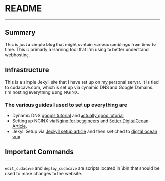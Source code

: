 # README
---
## Summary
This is just a simple blog that might contain various ramblings from time to time. This is primarly a learning tool that I'm using to better understand webhosting.

## Infrastructure
This is a simple Jekyll site that I have set up on my personal server. It is tied to cudacave.com, which is set up via dynamic DNS and Google Domains.
I'm hosting everything using NGINX.

### The various guides I used to set up everything are
* Dynamic DNS [google tutorial](https://support.google.com/domains/answer/6147083?hl=en#zippy=%2Cset-up-a-client-program-on-your-gateway-host-or-server) and [actually good tutorial](https://jakeholmquist.medium.com/google-domains-dynamic-dns-with-google-domains-1dd0ea45c219)
* Setting up NGINX via [Nginx for beggineers](https://medium.com/swlh/create-your-own-linux-server-with-nginx-for-beginners-with-ip-public-40c6c004b0b4) and [Better DigitalOcean Article](https://www.digitalocean.com/community/tutorials/how-to-install-nginx-on-ubuntu-20-04).
* Jekyll Setup via [Jeckyll setup article](https://jekyllrb.com/docs/installation/ubuntu/) and then swtiched to [digital ocean one](https://www.digitalocean.com/community/tutorials/how-to-get-started-with-jekyll-on-an-ubuntu-vps)

## Important Commands
---
`edit_cudacave` and `deploy_cudacave` are scripts located in \bin that should be used to make changes to the website.


